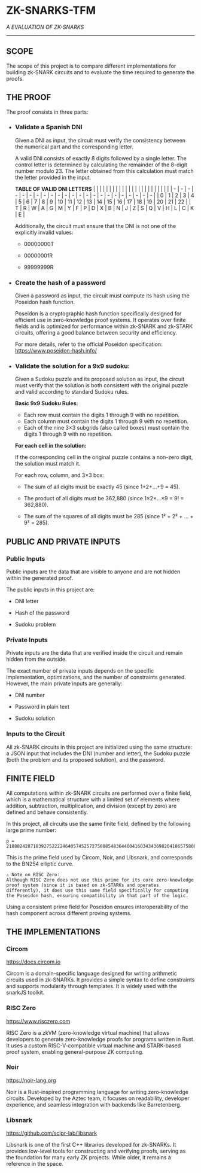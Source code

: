 # ZK-SNARKS-TFM
*A EVALUATION OF ZK-SNARKS*

---

## SCOPE
The scope of this project is to compare different implementations for building zk-SNARK circuits and to evaluate the time required to generate the proofs.

## THE PROOF
The proof consists in three parts:

- ### **Validate a Spanish DNI**
  
    Given a DNI as input, the circuit must verify the    consistency between the numerical part and the corresponding letter.

    A valid DNI consists of exactly 8 digits followed by a single letter. The control letter is determined by calculating the remainder of the 8-digit number modulo 23.
    The letter obtained from this calculation must match the letter provided in the input.

    **TABLE OF VALID DNI LETTERS**
    |   |   |   |   |   |   |   |   |   |   |    |    |    |    |    |    |    |    |    |    |    |    |    |
    | - | - | - | - | - | - | - | - | - | - | -  | -  | -  | -  | -  | -  | -  | -  | -  | -  | -  | -  | -  |
    | 0 | 1 | 2 | 3 | 4 | 5 | 6 | 7 | 8 | 9 | 10 | 11 | 12 | 13 | 14 | 15 | 16 | 17 | 18 | 19 | 20 | 21 | 22 |
    | T | R | W | A | G | M | Y | F | P | D | X  | B  | N  | J  | Z  | S  | Q  | V  | H  | L  | C  | K  | E  |


    Additionally, the circuit must ensure that the DNI is not one of the explicitly invalid values:

    - 00000000T

    - 00000001R

    - 99999999R


- ### **Create the hash of a password**
  
    Given a password as input, the circuit must compute its hash using the Poseidon hash function.

    Poseidon is a cryptographic hash function specifically designed for efficient use in zero-knowledge proof systems. It operates over finite fields and is optimized for performance within zk-SNARK and zk-STARK circuits, offering a good balance between security and efficiency.

    For more details, refer to the official Poseidon specification:
    https://www.poseidon-hash.info/


- ### **Validate the solution for a 9x9 sudoku**: 
    Given a Sudoku puzzle and its proposed solution as input, the circuit must verify that the solution is both consistent with the original puzzle and valid according to standard Sudoku rules.

    **Basic 9x9 Sudoku Rules:**

    - Each row must contain the digits 1 through 9 with no repetition.
    - Each column must contain the digits 1 through 9 with no repetition.
    - Each of the nine 3×3 subgrids (also called boxes) must contain the digits 1 through 9 with no repetition.
  
    **For each cell in the solution:**

    If the corresponding cell in the original puzzle contains a non-zero digit, the solution must match it.

    For each row, column, and 3×3 box:

    - The sum of all digits must be exactly 45 (since 1+2+…+9 = 45).

    - The product of all digits must be 362,880 (since 1×2×…×9 = 9! = 362,880).

    - The sum of the squares of all digits must be 285 (since 1² + 2² + … + 9² = 285).

## PUBLIC AND PRIVATE INPUTS

### Public Inputs
Public inputs are the data that are visible to anyone and are not hidden within the generated proof.

The public inputs in this project are:

- DNI letter

- Hash of the password

- Sudoku problem

### Private Inputs
Private inputs are the data that are verified inside the circuit and remain hidden from the outside.

The exact number of private inputs depends on the specific implementation, optimizations, and the number of constraints generated. However, the main private inputs are generally:

- DNI number

- Password in plain text

- Sudoku solution

### Inputs to the Circuit
All zk-SNARK circuits in this project are initialized using the same structure: a JSON input that includes the DNI (number and letter), the Sudoku puzzle (both the problem and its proposed solution), and the password.


## FINITE FIELD

All computations within zk-SNARK circuits are performed over a finite field, which is a mathematical structure with a limited set of elements where addition, subtraction, multiplication, and division (except by zero) are defined and behave consistently.

In this project, all circuits use the same finite field, defined by the following large prime number:

    p = 21888242871839275222246405745257275088548364400416034343698204186575808495617


This is the prime field used by Circom, Noir, and Libsnark, and corresponds to the BN254 elliptic curve.

    ⚠️ Note on RISC Zero:
    Although RISC Zero does not use this prime for its core zero-knowledge proof system (since it is based on zk-STARKs and operates differently), it does use this same field specifically for computing the Poseidon hash, ensuring compatibility in that part of the logic.

Using a consistent prime field for Poseidon ensures interoperability of the hash component across different proving systems.

## THE IMPLEMENTATIONS

### Circom
https://docs.circom.io

Circom is a domain-specific language designed for writing arithmetic circuits used in zk-SNARKs. It provides a simple syntax to define constraints and supports modularity through templates. It is widely used with the snarkJS toolkit.

### RISC Zero
https://www.risczero.com

RISC Zero is a zkVM (zero-knowledge virtual machine) that allows developers to generate zero-knowledge proofs for programs written in Rust. It uses a custom RISC-V-compatible virtual machine and STARK-based proof system, enabling general-purpose ZK computing.

### Noir
https://noir-lang.org

Noir is a Rust-inspired programming language for writing zero-knowledge circuits. Developed by the Aztec team, it focuses on readability, developer experience, and seamless integration with backends like Barretenberg.

### Libsnark
https://github.com/scipr-lab/libsnark

Libsnark is one of the first C++ libraries developed for zk-SNARKs. It provides low-level tools for constructing and verifying proofs, serving as the foundation for many early ZK projects. While older, it remains a reference in the space.







    


